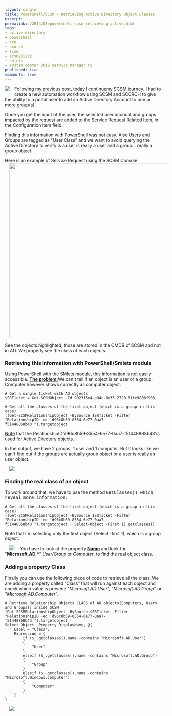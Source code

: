 ```yaml
---
layout: single
title: PowerShell/SCSM - Retrieving Active Directory Object Classes
excerpt: 
permalink: /2014/08/powershell-scsm-retrieving-active.html
tags: 
- active directory
- powershell
- sco
- scorch
- scsm
- scsm2012r2
- smlets
- system center 2012 service manager r2
published: true
comments: true
---
```


 
 
<a href="{{ site.url }}/images/2014/20140824_PowerShellSCSM_-_Retrieving_Active_Directory_Object_Classes/SCSM_128x128x32__1955049355__-128x128.png" imageanchor="1" style="clear: left; display: inline !important; float: left; margin-bottom: 1em; margin-right: 1em;"><img border="0" src="{{ site.url }}/images/2014/20140824_PowerShellSCSM_-_Retrieving_Active_Directory_Object_Classes/SCSM_128x128x32__1955049355__-128x128.png" /></a>Following <a href="{{ site.url }}/2014/08/powershell-scsm-my-first-steps.html" target="_blank">my previous post</a>, today I continuemy SCSM journey. I had to create a new automation workflow using SCSM and SCORCH to give the ability to a portal user to add an Active Directory Account to one or more group(s).

Once you get the input of the user, the selected user account and groups impacted by the request are added to the Service Request Related Item, in the Configuration Item field.

Finding this information with PowerShell was not easy. Also Users and Groups are tagged as "User Class" and we want to avoid querying the Active Directory to verify is a user is really a user and a group... really a group object.



Here is an example of Service Request using the SCSM Console:
<a href="{{ site.url }}/images/2014/20140824_PowerShellSCSM_-_Retrieving_Active_Directory_Object_Classes/8-22-2014%252B8-29-42%252BPM__2120621519__-1028x905.png" imageanchor="1" style="margin-left: 1em; margin-right: 1em;"><img border="0" src="{{ site.url }}/images/2014/20140824_PowerShellSCSM_-_Retrieving_Active_Directory_Object_Classes/8-22-2014%252B8-29-42%252BPM__2120621519__-1028x905.png" height="562" width="640" /></a>


See the objects highlighted, those are stored in the CMDB of SCSM and not in AD.
We properly see the class of each objects.




### Retrieving this information with PowerShell/Smlets module

Using PowerShell with the SMlets module, this information is not easily accessible.
<u style="font-weight: bold;">The problem:</u>We can't tell if an object is an user or a group. Computer however shows correctly as computer object.


```
# Get a single ticket with AD objects
$SRTicket = Get-SCSMObject -Id 992315e4-a94c-6e35-2720-51fe9808f903

# Get all the classes of the first object (which is a group in this case)
((Get-SCSMRelationshipObject -BySource $SRTicket -Filter "RelationshipID -eq 'd96c8b59-8554-6e77-0aa7-f51448868b43'").targetobject
```
<u>Note</u> that the RelationshipID'd96c8b59-8554-6e77-0aa7-f51448868b43'is used for Active Directory objects.

In the output, we have 2 groups, 1 user and 1 computer. But It looks like we can't find out if the groups are actually group object or a user is really an user object.

<a href="{{ site.url }}/images/2014/20140824_PowerShellSCSM_-_Retrieving_Active_Directory_Object_Classes/SR_RelationShipObject_filter_AD_Obj_bad_class__1389336323__-772x278.png" imageanchor="1" style="margin-left: 1em; margin-right: 1em;"><img border="0" src="{{ site.url }}/images/2014/20140824_PowerShellSCSM_-_Retrieving_Active_Directory_Object_Classes/SR_RelationShipObject_filter_AD_Obj_bad_class__1389336323__-772x278.png" /></a>


### Finding the real class of an object

To work around that, we have to use the method <span style="font-family: Courier New, Courier, monospace;">GetClasses() which reveal more information.


```
# Get all the classes of the first object (which is a group in this case)
((Get-SCSMRelationshipObject -BySource $SRTicket -Filter "RelationshipID -eq 'd96c8b59-8554-6e77-0aa7-f51448868b43'").targetobject | Select-Object -First 1).getclasses()
```

Note that I'm selecting only the first object (Select -first 1), which is a group object.

<a href="{{ site.url }}/images/2014/20140824_PowerShellSCSM_-_Retrieving_Active_Directory_Object_Classes/8-22-2014%252B11-30-47%252BPM__1329652726__-772x278.png" imageanchor="1" style="margin-left: 1em; margin-right: 1em;"><img border="0" src="{{ site.url }}/images/2014/20140824_PowerShellSCSM_-_Retrieving_Active_Directory_Object_Classes/8-22-2014%252B11-30-47%252BPM__1329652726__-772x278.png" /></a>
You have to look at the property <b><u>Name</u></b> and look for "<b>Microsoft.AD.*</b>" <i>User/Group</i> or <i>Computer</i>, to find the real object class.




### Adding a property Class

Finally you can use the following piece of code to retrieve all the class.
We are adding a property called "Class" that will run against each object and check which value is present: "<i>Microsoft.AD.User</i>", "<i>Microsoft.AD.Group</i>" or "<i>Microsoft.AD.Computer</i>".



```
# Retrieve Relationship Objects CLASS of AD objects(Computers, Users and Groups)) inside SCSM
(Get-SCSMRelationshipObject -BySource $SRTicket -Filter "RelationshipID -eq 'd96c8b59-8554-6e77-0aa7-f51448868b43'").targetobject |
Select-Object -Property DisplayName, @{
    Label = "Class";
    Expression = {
        if ($_.getclasses().name -contains "Microsoft.AD.User")
        {
            "User"
        }
        elseif ($_.getclasses().name -contains "Microsoft.AD.Group")
        {
            "Group"
        }
        elseif ($_.getclasses().name -contains "Microsoft.Windows.Computer")
        {
            "Computer"
        }
    }
}
```


<a href="{{ site.url }}/images/2014/20140824_PowerShellSCSM_-_Retrieving_Active_Directory_Object_Classes/8-22-2014%252B11-23-42%252BPM__555643882__-772x218.png" imageanchor="1" style="margin-left: 1em; margin-right: 1em;"><img border="0" src="{{ site.url }}/images/2014/20140824_PowerShellSCSM_-_Retrieving_Active_Directory_Object_Classes/8-22-2014%252B11-23-42%252BPM__555643882__-772x218.png" /></a>



